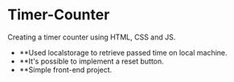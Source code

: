 # Timer-Counter
Creating a timer counter using HTML, CSS and JS. 
- **Used localstorage to retrieve passed time on local machine.
- **It's possible to implement a reset button.
- **Simple front-end project.
